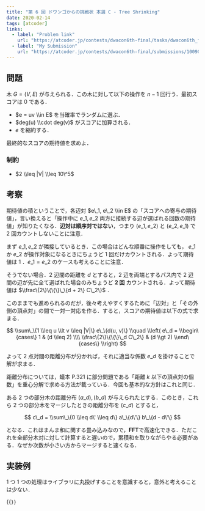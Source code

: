 ```yaml
---
title: "第 6 回 ドワンゴからの挑戦状 本選 C - Tree Shrinking"
date: 2020-02-14
tags: [atcoder]
links:
  - label: "Problem link"
    url: "https://atcoder.jp/contests/dwacon6th-final/tasks/dwacon6th_final_c"
  - label: "My Submission"
    url: "https://atcoder.jp/contests/dwacon6th-final/submissions/10090069"
---
```


## 問題

木 $G = (V, E)$ が与えられる．この木に対して以下の操作を $n - 1$ 回行う．最初スコアは $0$ である．

- $e = uv \\in E$ を当確率でランダムに選ぶ．
- $deg(u) \\cdot deg(v)$ がスコアに加算される．
- $e$ を縮約する．

最終的なスコアの期待値を求めよ．

### 制約

- $2 \\leq |V| \\leq 10\^5$

## 考察

期待値の積ということで，各辺対 $e\_1, e\_2 \\in E$ の「スコアへの寄与の期待値」，言い換えると「操作中に $e\_1, e\_2$ 両方に接続する辺が選ばれる回数の期待値」が知りたくなる．**辺対は順序対ではない**，つまり $(e\_1, e\_2)$ と $(e\_2, e\_1)$ で 2 回カウントしないことに注意．

まず $e\_1, e\_2$ が隣接しているとき．この場合はどんな順番に操作をしても， $e\_1$ か $e\_2$ が操作対象になるときにちょうど 1 回だけカウントされる．よって期待値は $1$ ．$e\_1 = e\_2$ のケースも考えることに注意．

そうでない場合．2 辺間の距離を $d$ とすると，2 辺を両端とするパス内で 2 辺間の辺が先に全て選ばれた場合のみちょうど **2 回** カウントされる．よって期待値は $\\frac\{2\}\{\{\}\_\{d + 2\} C\_2\}$ ．

このままでも進められるのだが，後々考えやすくするために「辺対」と「その外側の頂点対」の間で一対一対応を作る．すると，スコアの期待値は以下の式で求まる．

$$
\\sum\_\{1 \\leq u \\lt v \\leq |V|\} e\_\{d(u, v)\} \\quad
\\left(
   e\_d =
   \\begin\{cases\}
       1                  & (d \\leq 2) \\\\
       \\frac\{2\}\{\{\}\_d C\_2\} & (d \\gt 2)
   \\end\{cases\}
\\right)
$$

よって 2 点対間の距離分布が分かれば，それに適当な係数 $e\_d$ を掛けることで解が求まる．

距離分布については，蟻本 P.321 に部分問題である「距離 $k$ 以下の頂点対の個数」を重心分解で求める方法が載っている．今回も基本的な方針はこれと同じ．

ある 2 つの部分木の距離分布 $(a\_d), (b\_d)$ が与えられたとする．このとき，これら 2 つの部分木をマージしたときの距離分布を $(c\_d)$ とすると，

$$
c\_d = \\sum\_\{0 \\leq d\' \\leq d\} a\_\{d\'\} b\_\{d - d\'\}
$$

となる．これはまんま和に関する畳み込みなので，**FFT**で高速化できる．ただこれを全部分木対に対して計算すると遅いので，累積和を取りながらやる必要がある．なぜか次数が小さい方からマージすると速くなる．

## 実装例

1 つ 1 つの処理はライブラリに丸投げすることを意識すると，意外と考えることは少ない．

{{<code file="0.cpp" language="cpp">}}
